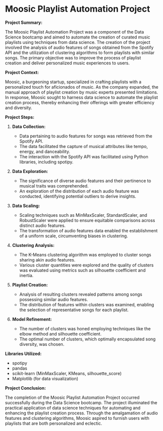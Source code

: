 # Moosic Playlist Automation Project

**Project Summary:**

The Moosic Playlist Automation Project was a component of the Data Science bootcamp and aimed to automate the creation of curated music playlists using techniques from data science. The creation of the project involved the analysis of audio features of songs obtained from the Spotify API and the utilization of clustering algorithms to form playlists with similar songs. The primary objective was to improve the process of playlist creation and deliver personalized music experiences to users.

**Project Context:**

Moosic, a burgeoning startup, specialized in crafting playlists with a personalized touch for aficionados of music. As the company expanded, the manual approach of playlist creation by music experts presented limitations. In response, Moosic sought to harness data science to automate the playlist creation process, thereby enhancing their offerings with greater efficiency and diversity.

**Project Steps:**

1. **Data Collection:**
   - Data pertaining to audio features for songs was retrieved from the Spotify API.
   - The data facilitated the capture of musical attributes like tempo, energy, and danceability.
   - The interaction with the Spotify API was facilitated using Python libraries, including spotipy.

2. **Data Exploration:**
   - The significance of diverse audio features and their pertinence to musical traits was comprehended.
   - An exploration of the distribution of each audio feature was conducted, identifying potential outliers to derive insights.

3. **Data Scaling:**
   - Scaling techniques such as MinMaxScaler, StandardScaler, and RobustScaler were applied to ensure equitable comparisons across distinct audio features.
   - The transformation of audio features data enabled the establishment of a uniform scale, circumventing biases in clustering.

4. **Clustering Analysis:**
   - The K-Means clustering algorithm was employed to cluster songs sharing akin audio features.
   - Various cluster quantities were explored and the quality of clusters was evaluated using metrics such as silhouette coefficient and inertia.

5. **Playlist Creation:**
   - Analysis of resulting clusters revealed patterns among songs possessing similar audio features.
   - The distribution of features within clusters was examined, enabling the selection of representative songs for each playlist.

6. **Model Refinement:**
   - The number of clusters was honed employing techniques like the elbow method and silhouette coefficient.
   - The optimal number of clusters, which optimally encapsulated song diversity, was chosen.

**Libraries Utilized:**

- spotipy
- pandas
- scikit-learn (MinMaxScaler, KMeans, silhouette_score)
- Matplotlib (for data visualization)

**Project Conclusion:**

The completion of the Moosic Playlist Automation Project occurred successfully during the Data Science bootcamp. The project illuminated the practical application of data science techniques for automating and enhancing the playlist creation process. Through the amalgamation of audio features and clustering algorithms, Moosic aspired to furnish users with playlists that are both personalized and eclectic.
